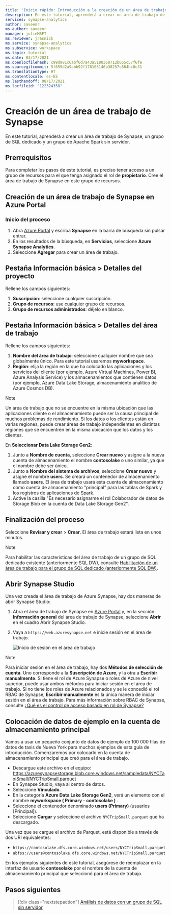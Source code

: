 ```yaml
---
title: 'Inicio rápido: Introducción a la creación de un área de trabajo de Synapse'
description: En este tutorial, aprenderá a crear un área de trabajo de Synapse, un grupo de SQL dedicado y un grupo de Apache Spark sin servidor.
services: synapse-analytics
author: saveenr
ms.author: saveenr
manager: julieMSFT
ms.reviewer: jrasnick
ms.service: synapse-analytics
ms.subservice: workspace
ms.topic: tutorial
ms.date: 03/17/2021
ms.openlocfilehash: c99d981c6abf6d7a43a5180360712b665c57f6fe
ms.sourcegitcommit: 5f659d2a9abb92f178103146b38257c864bc8c31
ms.translationtype: HT
ms.contentlocale: es-ES
ms.lasthandoff: 08/17/2021
ms.locfileid: "122324358"
---
```

# <a name="creating-a-synapse-workspace"></a>Creación de un área de trabajo de Synapse

En este tutorial, aprenderá a crear un área de trabajo de Synapse, un grupo de SQL dedicado y un grupo de Apache Spark sin servidor. 

## <a name="prerequisites"></a>Prerrequisitos

Para completar los pasos de este tutorial, es preciso tener acceso a un grupo de recursos para el que tenga asignado el rol de **propietario**. Cree el área de trabajo de Synapse en este grupo de recursos.

## <a name="create-a-synapse-workspace-in-the-azure-portal"></a>Creación de un área de trabajo de Synapse en Azure Portal

### <a name="start-the-process"></a>Inicio del proceso
1. Abra [Azure Portal](https://portal.azure.com) y escriba **Synapse** en la barra de búsqueda sin pulsar entrar.
1. En los resultados de la búsqueda, en **Servicios**, seleccione **Azure Synapse Analytics**.
1. Seleccione **Agregar** para crear un área de trabajo.

## <a name="basics-tab--project-details"></a>Pestaña Información básica > Detalles del proyecto
Rellene los campos siguientes:

1. **Suscripción**: seleccione cualquier suscripción.
1. **Grupo de recursos**: use cualquier grupo de recursos.
1. **Grupo de recursos administrados**: déjelo en blanco.

## <a name="basics-tab--workspace-details"></a>Pestaña Información básica > Detalles del área de trabajo
Rellene los campos siguientes:

1. **Nombre del área de trabajo**: seleccione cualquier nombre que sea globalmente único. Para este tutorial usaremos **myworkspace**.
1. **Región**: elija la región en la que ha colocado las aplicaciones y los servicios del cliente (por ejemplo, Azure Virtual Machines, Power BI, Azure Analysis Service) y los almacenamientos que contienen datos (por ejemplo, Azure Data Lake Storage, almacenamiento analítico de Azure Cosmos DB).

> [!NOTE]
> Un área de trabajo que no se encuentre en la misma ubicación que las aplicaciones cliente o el almacenamiento puede ser la causa principal de muchos problemas de rendimiento. Si los datos o los clientes están en varias regiones, puede crear áreas de trabajo independientes en distintas regiones que se encuentren en la misma ubicación que los datos y los clientes.

En **Seleccionar Data Lake Storage Gen2**:

1. Junto a **Nombre de cuenta**, seleccione **Crear nuevo** y asigne a la nueva cuenta de almacenamiento el nombre **contosolake** o uno similar, ya que el nombre debe ser único.
1. Junto a **Nombre del sistema de archivos**, seleccione **Crear nuevo** y asigne el nombre **users**. Se creará un contenedor de almacenamiento llamado **users**. El área de trabajo usará esta cuenta de almacenamiento como cuenta de almacenamiento "principal" para las tablas de Spark y los registros de aplicaciones de Spark.
1. Active la casilla "Es necesario asignarme el rol Colaborador de datos de Storage Blob en la cuenta de Data Lake Storage Gen2". 

## <a name="completing-the-process"></a>Finalización del proceso
Seleccione **Revisar y crear** > **Crear**. El área de trabajo estará lista en unos minutos.

> [!NOTE]
> Para habilitar las características del área de trabajo de un grupo de SQL dedicado existente (anteriormente SQL DW), consulte [Habilitación de un área de trabajo para el grupo de SQL dedicado (anteriormente SQL DW)](./sql-data-warehouse/workspace-connected-create.md).


## <a name="open-synapse-studio"></a>Abrir Synapse Studio

Una vez creada el área de trabajo de Azure Synapse, hay dos maneras de abrir Synapse Studio:

1. Abra el área de trabajo de Synapse en [Azure Portal](https://portal.azure.com) y, en la sección **Información general** del área de trabajo de Synapse, seleccione **Abrir** en el cuadro Abrir Synapse Studio.
1. Vaya a `https://web.azuresynapse.net` e inicie sesión en el área de trabajo.

    ![Inicio de sesión en el área de trabajo](./security/media/common/login-workspace.png)

> [!NOTE]
> Para iniciar sesión en el área de trabajo, hay dos **Métodos de selección de cuenta**. Uno corresponde a la **Suscripción de Azure**, y la otra a **Escribir manualmente**. Si tiene el rol de Azure Synapse o roles de Azure de nivel superior, puede usar ambos métodos para iniciar sesión en el área de trabajo. Si no tiene los roles de Azure relacionados y se le concedió el rol RBAC de Synapse, **Escribir manualmente** es la única manera de iniciar sesión en el área de trabajo. Para más información sobre RBAC de Synapse, consulte [¿Qué es el control de acceso basado en rol de Synapse?](./security/synapse-workspace-synapse-rbac.md)


## <a name="place-sample-data-into-the-primary-storage-account"></a>Colocación de datos de ejemplo en la cuenta de almacenamiento principal
Vamos a usar un pequeño conjunto de datos de ejemplo de 100 000 filas de datos de taxis de Nueva York para muchos ejemplos de esta guía de introducción. Comenzaremos por colocarlo en la cuenta de almacenamiento principal que creó para el área de trabajo.

* Descargue este archivo en el equipo: https://azuresynapsestorage.blob.core.windows.net/sampledata/NYCTaxiSmall/NYCTripSmall.parquet 
* En Synapse Studio, vaya al centro de datos. 
* Seleccione **Vinculado**.
* En la categoría **Azure Data Lake Storage Gen2**, verá un elemento con el nombre **myworkspace ( Primary - contosolake )** .
* Seleccione el contenedor denominado **users (Primary)** (usuarios [Principal]).
* Seleccione **Cargar** y seleccione el archivo `NYCTripSmall.parquet` que ha descargado.

Una vez que se cargue el archivo de Parquet, está disponible a través de dos URI equivalentes:
* `https://contosolake.dfs.core.windows.net/users/NYCTripSmall.parquet` 
* `abfss://users@contosolake.dfs.core.windows.net/NYCTripSmall.parquet`

En los ejemplos siguientes de este tutorial, asegúrese de reemplazar en la interfaz de usuario **contosolake** por el nombre de la cuenta de almacenamiento principal que seleccionó para el área de trabajo.



## <a name="next-steps"></a>Pasos siguientes

> [!div class="nextstepaction"]
> [Análisis de datos con un grupo de SQL sin servidor](get-started-analyze-sql-on-demand.md)
